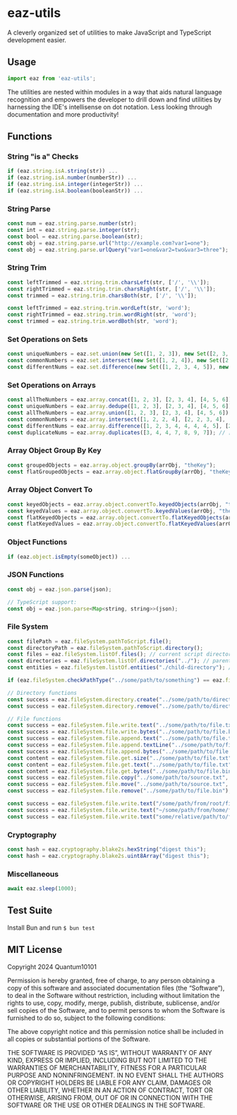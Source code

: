 # eaz-utils

A cleverly organized set of utilities to make JavaScript and TypeScript development easier.

## Usage

```js
import eaz from 'eaz-utils';
```

The utilities are nested within modules in a way that aids natural language recognition and empowers the developer to drill down and find utilities by harnessing the IDE's intellisense on dot notation. Less looking through documentation and more productivity!

## Functions

### String "is a" Checks

```js
if (eaz.string.isA.string(str)) ...
if (eaz.string.isA.number(numberStr)) ...
if (eaz.string.isA.integer(integerStr)) ...
if (eaz.string.isA.boolean(booleanStr)) ...
```

### String Parse

```js
const num = eaz.string.parse.number(str);
const int = eaz.string.parse.integer(str);
const bool = eaz.string.parse.boolean(str);
const obj = eaz.string.parse.url("http://example.com?var1=one");
const obj = eaz.string.parse.urlQuery("var1=one&var2=two&var3=three");
```

### String Trim

```js
const leftTrimmed = eaz.string.trim.charsLeft(str, ['/', '\\']);
const rightTrimmed = eaz.string.trim.charsRight(str, ['/', '\\']);
const trimmed = eaz.string.trim.charsBoth(str, ['/', '\\']);

const leftTrimmed = eaz.string.trim.wordLeft(str, 'word');
const rightTrimmed = eaz.string.trim.wordRight(str, 'word');
const trimmed = eaz.string.trim.wordBoth(str, 'word');
```

### Set Operations on Sets

```js
const uniqueNumbers = eaz.set.union(new Set([1, 2, 3]), new Set([2, 3, 4]), new Set([4, 5, 6]));
const commonNumbers = eaz.set.intersect(new Set([1, 2, 4]), new Set([2, 3, 4]), new Set([2, 4, 6]));
const differentNums = eaz.set.difference(new Set([1, 2, 3, 4, 5]), new Set([2, 4, 6]));
```

### Set Operations on Arrays

```js
const allTheNumbers = eaz.array.concat([1, 2, 3], [2, 3, 4], [4, 5, 6]); // [1, 2, 3, 2, 3, 4, 4, 5, 6]
const uniqueNumbers = eaz.array.dedupe([1, 2, 3], [2, 3, 4], [4, 5, 6]); // [1, 2, 3, 4, 5, 6]
const allTheNumbers = eaz.array.union([1, 2, 3], [2, 3, 4], [4, 5, 6]);  // [1, 2, 3, 2, 3, 4, 4, 5, 6]
const commonNumbers = eaz.array.intersect([1, 2, 2, 4], [2, 2, 3, 4], [2, 2, 4, 6]); // [2, 2, 4]
const differentNums = eaz.array.difference([1, 2, 3, 4, 4, 4, 4, 5], [2, 2, 4, 4, 6]); // [1, 3, 4, 4, 5]
const duplicateNums = eaz.array.duplicates([3, 4, 4, 7, 8, 9, 7]); // [4, 4, 7, 7]
```

### Array Object Group By Key

```js
const groupedObjects = eaz.array.object.groupBy(arrObj, "theKey");
const flatGroupedObjects = eaz.array.object.flatGroupBy(arrObj, "theKey");
```

### Array Object Convert To

```js
const keyedObjects = eaz.array.object.convertTo.keyedObjects(arrObj, "theKey");
const keyedValues = eaz.array.object.convertTo.keyedValues(arrObj, "theKey", "theValue");
const flatKeyedObjects = eaz.array.object.convertTo.flatKeyedObjects(arrObj, "theKey");
const flatKeyedValues = eaz.array.object.convertTo.flatKeyedValues(arrObj, "theKey", "theValue");
```

### Object Functions
```js
if (eaz.object.isEmpty(someObject)) ...
```

### JSON Functions
```js
const obj = eaz.json.parse(json);

// TypeScript support:
const obj = eaz.json.parse<Map<string, string>>(json);
```

### File System

```js
const filePath = eaz.fileSystem.pathToScript.file();
const directoryPath = eaz.fileSystem.pathToScript.directory();
const files = eaz.fileSystem.listOf.files(); // current script directory
const directories = eaz.fileSystem.listOf.directories("../"); // parent directory
const entities = eaz.fileSystem.listOf.entities("./child-directory"); // child directory

if (eaz.fileSystem.checkPathType("../some/path/to/something") == eaz.fileSystem.PathType.DOES_NOT_EXIST) ...

// Directory functions
const success = eaz.fileSystem.directory.create("../some/path/to/directory");
const success = eaz.fileSystem.directory.remove("../some/path/to/directory");

// File functions
const success = eaz.fileSystem.file.write.text("../some/path/to/file.txt", "hello");
const success = eaz.fileSystem.file.write.bytes("../some/path/to/file.bin", uint8Array);
const success = eaz.fileSystem.file.append.text("../some/path/to/file.txt", "hello");
const success = eaz.fileSystem.file.append.textLine("../some/path/to/file.txt", "hello");
const success = eaz.fileSystem.file.append.bytes("../some/path/to/file.bin", uint8Array);
const content = eaz.fileSystem.file.get.size("../some/path/to/file.txt");
const content = eaz.fileSystem.file.get.text("../some/path/to/file.txt");
const content = eaz.fileSystem.file.get.bytes("../some/path/to/file.bin");
const success = eaz.fileSystem.file.copy("../some/path/to/source.txt", "../some/path/to/dest.txt"); // returns false if dest.txt is present
const success = eaz.fileSystem.file.move("../some/path/to/source.txt", "../some/path/to/dest.txt", true); // forced overwrite
const success = eaz.fileSystem.file.remove("../some/path/to/file.bin");

const success = eaz.fileSystem.file.write.text("/some/path/from/root/file.txt", "hello");
const success = eaz.fileSystem.file.write.text("~/some/path/from/home/file.txt", "hello");
const success = eaz.fileSystem.file.write.text("some/relative/path/to/file.txt", "hello");
```

### Cryptography

```js
const hash = eaz.cryptography.blake2s.hexString("digest this");
const hash = eaz.cryptography.blake2s.uint8Array("digest this");
```

### Miscellaneous

```js
await eaz.sleep(1000);
```

## Test Suite

Install Bun and run `$ bun test`

## MIT License

Copyright 2024 Quantum10101

Permission is hereby granted, free of charge, to any person obtaining a copy of this software and associated documentation files (the “Software”), to deal in the Software without restriction, including without limitation the rights to use, copy, modify, merge, publish, distribute, sublicense, and/or sell copies of the Software, and to permit persons to whom the Software is furnished to do so, subject to the following conditions:

The above copyright notice and this permission notice shall be included in all copies or substantial portions of the Software.

THE SOFTWARE IS PROVIDED “AS IS”, WITHOUT WARRANTY OF ANY KIND, EXPRESS OR IMPLIED, INCLUDING BUT NOT LIMITED TO THE WARRANTIES OF MERCHANTABILITY, FITNESS FOR A PARTICULAR PURPOSE AND NONINFRINGEMENT. IN NO EVENT SHALL THE AUTHORS OR COPYRIGHT HOLDERS BE LIABLE FOR ANY CLAIM, DAMAGES OR OTHER LIABILITY, WHETHER IN AN ACTION OF CONTRACT, TORT OR OTHERWISE, ARISING FROM, OUT OF OR IN CONNECTION WITH THE SOFTWARE OR THE USE OR OTHER DEALINGS IN THE SOFTWARE.
